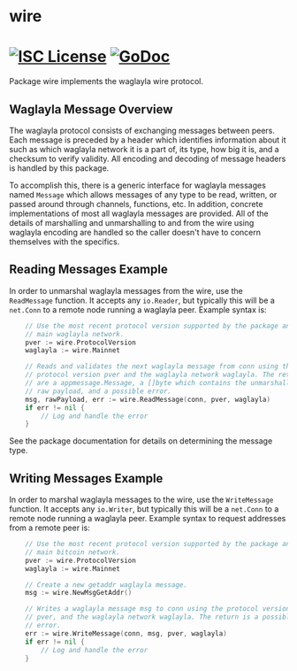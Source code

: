 wire
====

[![ISC License](http://img.shields.io/badge/license-ISC-blue.svg)](https://choosealicense.com/licenses/isc/)
[![GoDoc](https://img.shields.io/badge/godoc-reference-blue.svg)](http://godoc.org/github.com/waglayla/waglaylad/wire)
=======

Package wire implements the waglayla wire protocol.

## Waglayla Message Overview

The waglayla protocol consists of exchanging messages between peers. Each message
is preceded by a header which identifies information about it such as which
waglayla network it is a part of, its type, how big it is, and a checksum to
verify validity. All encoding and decoding of message headers is handled by this
package.

To accomplish this, there is a generic interface for waglayla messages named
`Message` which allows messages of any type to be read, written, or passed
around through channels, functions, etc. In addition, concrete implementations
of most all waglayla messages are provided. All of the details of marshalling and 
unmarshalling to and from the wire using waglayla encoding are handled so the 
caller doesn't have to concern themselves with the specifics.

## Reading Messages Example

In order to unmarshal waglayla messages from the wire, use the `ReadMessage`
function. It accepts any `io.Reader`, but typically this will be a `net.Conn`
to a remote node running a waglayla peer. Example syntax is:

```Go
	// Use the most recent protocol version supported by the package and the
	// main waglayla network.
	pver := wire.ProtocolVersion
	waglayla := wire.Mainnet

	// Reads and validates the next waglayla message from conn using the
	// protocol version pver and the waglayla network waglayla. The returns
	// are a appmessage.Message, a []byte which contains the unmarshalled
	// raw payload, and a possible error.
	msg, rawPayload, err := wire.ReadMessage(conn, pver, waglayla)
	if err != nil {
		// Log and handle the error
	}
```

See the package documentation for details on determining the message type.

## Writing Messages Example

In order to marshal waglayla messages to the wire, use the `WriteMessage`
function. It accepts any `io.Writer`, but typically this will be a `net.Conn`
to a remote node running a waglayla peer. Example syntax to request addresses
from a remote peer is:

```Go
	// Use the most recent protocol version supported by the package and the
	// main bitcoin network.
	pver := wire.ProtocolVersion
	waglayla := wire.Mainnet

	// Create a new getaddr waglayla message.
	msg := wire.NewMsgGetAddr()

	// Writes a waglayla message msg to conn using the protocol version
	// pver, and the waglayla network waglayla. The return is a possible
	// error.
	err := wire.WriteMessage(conn, msg, pver, waglayla)
	if err != nil {
		// Log and handle the error
	}
```
